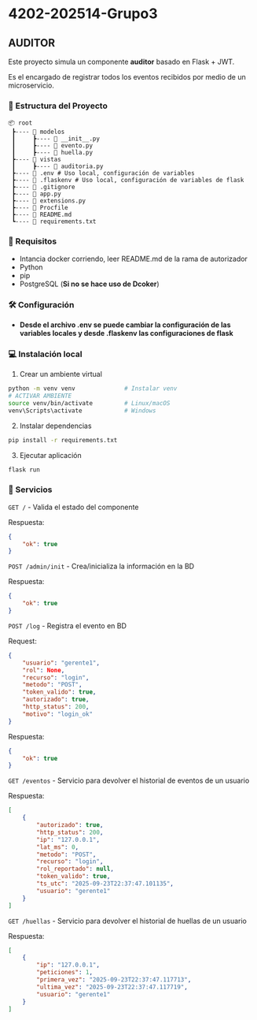 # 4202-202514-Grupo3

## AUDITOR

Este proyecto simula un componente **auditor** basado en Flask + JWT.

Es el encargado de registrar todos los eventos recibidos por medio de un microservicio.

###  📁 Estructura del Proyecto

```
📦 root
 ┣---- 📂 modelos
 ┃     ┣---- 📜 __init__.py 
 ┃     ┣---- 📜 evento.py 
 ┃     ┣---- 📜 huella.py 
 ┣---- 📂 vistas
 ┃     ┣---- 📜 auditoria.py 
 ┣---- 📜 .env # Uso local, configuración de variables
 ┣---- 📜 .flaskenv # Uso local, configuración de variables de flask
 ┣---- 📜 .gitignore
 ┣---- 📜 app.py
 ┣---- 📜 extensions.py
 ┣---- 📜 Procfile
 ┣---- 📜 README.md
 ┗---- 📜 requirements.txt

```
###  📌 Requisitos

* Intancia docker corriendo, leer README.md de la rama de autorizador
* Python
* pip 
* PostgreSQL (**Si no se hace uso de Dcoker**)

###  🛠️ Configuración

* **Desde el archivo .env se puede cambiar la configuración de las variables locales y desde .flaskenv las configuraciones de flask**

### 💻 Instalación local

1. Crear un ambiente virtual 
```bash
python -m venv venv              # Instalar venv
# ACTIVAR AMBIENTE
source venv/bin/activate         # Linux/macOS
venv\Scripts\activate            # Windows
```

2. Instalar dependencias

```bash
pip install -r requirements.txt
```

3. Ejecutar aplicación
```bash
flask run
```
### 🚀 Servicios

`GET /` - Valida el estado del componente

Respuesta:
```json
{
    "ok": true 
}
```

`POST /admin/init` - Crea/inicializa la información en la BD

Respuesta:
```json
{
    "ok": true 
}
```

`POST /log` - Registra el evento en BD

Request:
```json
{
    "usuario": "gerente1",
    "rol": None, 
    "recurso": "login", 
    "metodo": "POST",
    "token_valido": true, 
    "autorizado": true,
    "http_status": 200, 
    "motivo": "login_ok"
}
```

Respuesta:
```json
{
    "ok": true 
}
```

`GET /eventos` - Servicio para devolver el historial de eventos de un usuario

Respuesta:
```json
[
    {
        "autorizado": true,
        "http_status": 200,
        "ip": "127.0.0.1",
        "lat_ms": 0,
        "metodo": "POST",
        "recurso": "login",
        "rol_reportado": null,
        "token_valido": true,
        "ts_utc": "2025-09-23T22:37:47.101135",
        "usuario": "gerente1"
    }
]
```

`GET /huellas` - Servicio para devolver el historial de huellas de un usuario

Respuesta:
```json
[
    {
        "ip": "127.0.0.1",
        "peticiones": 1,
        "primera_vez": "2025-09-23T22:37:47.117713",
        "ultima_vez": "2025-09-23T22:37:47.117719",
        "usuario": "gerente1"
    }
]
```